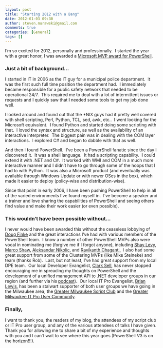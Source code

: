 ```yaml
---
layout: post
title: "Starting 2012 with a Bang"
date: 2012-01-03 09:30
author: steven.murawski@gmail.com
comments: true
categories: [General]
tags: []
---
```



I’m so excited for 2012, personally and professionally.&#160; I started the year with a great honor, I was awarded a <a href="https://mvp.support.microsoft.com/profile/Steven.Murawski" target="_blank">Microsoft MVP award for PowerShell</a>.



### Just a bit of background…&#160; 




I started in IT in 2006 as the IT guy for a municipal police department.&#160; It was the first such full time position the department had.&#160; I immediately became responsible for a public safety network that needed to be operational 24/7.&#160; This required me to deal with a lot of intermittent issues or requests and I quickly saw that I needed some tools to get my job done well. 



I looked around and found out that the *NIX guys had it pretty well covered with shell scripting, Perl, Python, TCL, sed, awk, etc..&#160; I went looking for the Microsoft equivalent.&#160; I found Python and started doing some scripting with that.&#160; I loved the syntax and structure, as well as the availability of an interactive interpreter.&#160; The biggest pain was in dealing with the COM layer interactions.&#160; I explored C# and began to dabble with that as well.



And then I found PowerShell.&#160; I’ve been a PowerShell fanatic since the day I discovered it.&#160; It was a shell language.&#160; It had a scripting capability.&#160; I could extend it with .NET and C#.&#160; It worked with WMI and COM in a much more interactive manner and I didn’t have to go through some of the hoops that I had to with Python.&#160; It was also a Microsoft product (and eventually was available through Windows Update or with newer OSes in the box), which made it easier to deploy (policy-wise and distribution-wise).



Since that point in early 2006, I have been pushing PowerShell to help in all of the varied environments I’ve found myself in.&#160; I’ve become a speaker and a trainer and love sharing the capabilities of PowerShell and seeing others find value and make their work easier (or even possible).



### This wouldn’t have been possible without…




I never would have been awarded this without the ceaseless lobbying of <a href="http://dougfinke.com/blog/" target="_blank">Doug Finke</a> and the great interactions I’ve had with various members of the PowerShell team.&#160; I know a number of other PowerShell MVPs also were vocal in nominating me (forgive me if I forgot anyone), including <a href="http://blogs.microsoft.co.il/blogs/ScriptFanatic/" target="_blank">Shay Levy</a>, <a href="http://marcoshaw.blogspot.com/" target="_blank">Marco Shaw</a>, <a href="http://powershellers.blogspot.com/" target="_blank">Aleksandar Nikolic</a>, and <a href="http://www.ravichaganti.com/" target="_blank">Ravikanth Chaganti.</a>&#160; I also had some great support from some of the Clustering MVPs (like Mike Steineke) and team (thanks Rob).&#160; Last, but not least, I’ve had great support from my local DPE team.&#160; Our local Developer Evangelist, <a href="http://csell.net/" target="_blank">Clark Sell</a>, has never stopped encouraging me in spreading my thoughts on PowerShell and the development of a unified management API to .NET developer groups in our region (and further via his <a href="http://developersmackdown.com/" target="_blank">podcast</a>).&#160; Our local IT Pro Evangelist, <a href="http://mythoughtsonit.com/" target="_blank">Brian Lewis</a>, has been a stalwart supporter of both user groups we have going in the Milwaukee area, the <a href="http://mkescriptclub.eventbrite.com" target="_blank">Greater Milwaukee Script Club</a> and the <a href="http://gmitpuc.com" target="_blank">Greater Milwaukee IT Pro User Community</a>.



### Finally,




I want to thank you, the readers of my blog, the attendees of my script club or IT Pro user group, and any of the various attendees of talks I have given.&#160; Thank you for allowing me to share a bit of my experience and thoughts with you and I can’t wait to see where this year goes (PowerShell V3 is on the horizon!!!).

